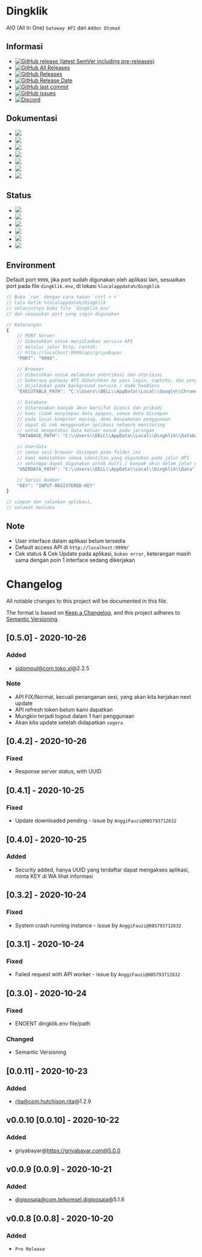 # Dingklik

AIO (All In One) `Gateway API` dan `Addon OtomaX`

## Informasi

-   [![GitHub release (latest SemVer including pre-releases)](https://img.shields.io/github/v/release/ndiing/dingklik?include_prereleases)](https://github.com/ndiing/dingklik/releases/latest)
-   [![GitHub All Releases](https://img.shields.io/github/downloads/ndiing/dingklik/total)](https://github.com/ndiing/dingklik/releases/latest)
-   [![GitHub Releases](https://img.shields.io/github/downloads/ndiing/dingklik/latest/total)](https://github.com/ndiing/dingklik/releases/latest)
-   [![GitHub Release Date](https://img.shields.io/github/release-date/ndiing/dingklik)](https://github.com/ndiing/dingklik/releases/latest)
-   [![GitHub last commit](https://img.shields.io/github/last-commit/ndiing/dingklik)](https://github.com/ndiing/dingklik/releases/latest)
-   [![GitHub issues](https://img.shields.io/github/issues/ndiing/dingklik)](https://github.com/ndiing/dingklik/issues/new/choose)
-   [![Discord](https://img.shields.io/discord/769894286484832288)](https://discord.gg/8BsAv5b)

## Dokumentasi

-   [![](https://img.shields.io/badge/dokumentasi-digiposaja@com.telkomsel.digiposaja@5.1.6-brightgreen)](https://github.com/ndiing/dingklik/blob/main/private/api/digiposaja/README.md)
-   [![](https://img.shields.io/badge/dokumentasi-griyabayar@https://griyabayar.com@5.0.0-brightgreen)](https://github.com/ndiing/dingklik/blob/main/private/api/griyabayar/README.md)
-   [![](https://img.shields.io/badge/dokumentasi-rita@com.hutchison.rita@1.2.9-brightgreen)](https://github.com/ndiing/dingklik/blob/main/private/api/rita/README.md)
-   [![](https://img.shields.io/badge/dokumentasi-sris@https://sris.smartfren.com@1.2.42-yellow)](https://github.com/ndiing/dingklik/blob/main/private/api/sris/README.md)
-   [![](https://img.shields.io/badge/dokumentasi-sidompul@com.toko.xl@2.2.5-brightgreen)](https://github.com/ndiing/dingklik/blob/main/private/api/sidompul/README.md)
-   [![](https://img.shields.io/badge/dokumentasi-myim3@https://myim3.indosatooredoo.com@latest-blue)](https://github.com/ndiing/dingklik/blob/main/private/api/myim3/README.md)
-   [![](https://img.shields.io/badge/dokumentasi-whatsapp@https://web.whatsapp.com@2.2043.8-blue)](https://github.com/ndiing/dingklik/blob/main/private/api/whatsapp/README.md)

## Status

-   [![](https://img.shields.io/badge/status-dikerjakan-yellow)](https://github.com/ndiing/dingklik/issues/new/choose)
-   [![](https://img.shields.io/badge/status-segera-blueviolet)](https://github.com/ndiing/dingklik/issues/new/choose)
-   [![](https://img.shields.io/badge/status-rilis-brightgreen)](https://github.com/ndiing/dingklik/issues/new/choose)
-   [![](https://img.shields.io/badge/status-dijadwalkan-blue)](https://github.com/ndiing/dingklik/issues/new/choose)
-   [![](https://img.shields.io/badge/status-perbaikan-red)](https://github.com/ndiing/dingklik/issues/new/choose)
-   [![](https://img.shields.io/badge/status-kadaluarsa-lightgrey)](https://github.com/ndiing/dingklik/issues/new/choose)

## Environment

Default port `9999`, jika port sudah digunakan oleh aplikasi lain,
sesuaikan port pada file `dingklik.env`, di lokasi `%localappdata%/Dingklik`

```js
// Buka `run` dengan cara takan `ctrl + r`
// lalu ketik %localappdata%/Dingklik
// selanjutnya buka file `dingklik.env`
// dan sesuaikan port yang ingin digunakan

// Keterangan
{
    // PORT Server
    // dibutuhkan untuk menjalankan service API
    // melalui jalur http, contoh:
    // http://localhost:9999/api/griyabayar
    "PORT": "9999",

    // Browser
    // dibutuhkan untuk melakukan otentikasi dan otoriasai
    // beberapa gateway API dibutuhkan by pass login, captcha, dan pengaturan sesi
    // dijalankan pada background service / mode headless
    "EXECUTABLE_PATH": "C:\\Users\\DELL\\AppData\\Local\\Google\\Chrome\\Application\\chrome.exe",

    // Database
    // dikarenakan banyak akun bersifat bisnis dan pribadi
    // kami tidak menyimpan data apapun, semua data disimpan
    // pada local komputer masing, demi kenyamanan penggunaan
    // dapat di cek menggunakan aplikasi network monitoring
    // untuk mengetahui data keluar masuk pada jaringan
    "DATABASE_PATH": "C:\\Users\\DELL\\AppData\\Local\\Dingklik\\Database",

    // Userdata
    // semua sesi browser disimpan pada folder ini
    // kami memisahkan semua identitas yang digunakan pada jalur API
    // sehingga dapat digunakan untuk multi / banyak akun dalam jalur API
    "USERDATA_PATH": "C:\\Users\\DELL\\AppData\\Local\\Dingklik\\Data",

    // Serial Number
    "KEY": "INPUT-REGISTERED-KEY"
}

// simpan dan jalankan aplikasi,
// selamat mencoba
```

## Note

-   User interface dalam aplikasi belum tersedia
-   Default access API di `http://localhost:9999/`
-   Cek status & Cek Update pada aplikasi, `bukan error`, keterangan masih sama dengan poin 1 interface sedang dikerjakan

# Changelog

All notable changes to this project will be documented in this file.

The format is based on [Keep a Changelog](https://keepachangelog.com/en/1.0.0/),
and this project adheres to [Semantic Versioning](https://semver.org/spec/v2.0.0.html).

<!-- ## [Unreleased] -->

## [0.5.0] - 2020-10-26

### Added

-   sidompul@com.toko.xl@2.2.5

### Note

-   API FIX/Normal, kecuali penanganan sesi, yang akan kita kerjakan next update
-   API refresh token belum kami dapatkan
-   Mungkin terjadi logout dalam 1 hari penggunaan
-   Akan kita update setelah didapatkan `segera`

## [0.4.2] - 2020-10-26

### Fixed

-   Response server status, with UUID

## [0.4.1] - 2020-10-25

### Fixed

-   Update downloaded pending - issue by `AnggiFauzi@085793712632`

## [0.4.0] - 2020-10-25

### Added

-   Security added, hanya UUID yang terdaftar dapat mengakses aplikasi, minta KEY di WA lihat informasi

## [0.3.2] - 2020-10-24

### Fixed

-   System crash running instance - issue by `AnggiFauzi@085793712632`

## [0.3.1] - 2020-10-24

### Fixed

-   Failed request with API worker - issue by `AnggiFauzi@085793712632`

## [0.3.0] - 2020-10-24

### Fixed

-   ENOENT dingklik.env file/path

### Changed

-   Semantic Versioning

## [0.0.11] - 2020-10-23

### Added

-   rita@com.hutchison.rita@1.2.9

## v0.0.10 [0.0.10] - 2020-10-22

### Added

-   griyabayar@https://griyabayar.com@5.0.0

## v0.0.9 [0.0.9] - 2020-10-21

### Added

-   digiposaja@com.telkomsel.digiposaja@5.1.6

## v0.0.8 [0.0.8] - 2020-10-20

### Added

-   `Pre Release`
